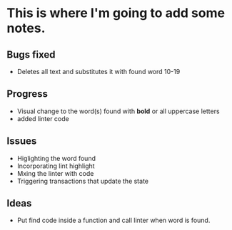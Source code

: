 # This is where I'm going to add some notes.

## Bugs fixed 
- Deletes all text and substitutes it with found word 10-19



## Progress
- Visual change to the word(s) found with **bold** or all uppercase letters
- added linter code



## Issues 
- Higlighting the word found 
- Incorporating lint highlight 
- Mxing the linter with code
- Triggering transactions that update the state


## Ideas
- Put find code inside a function and call linter when word is found.